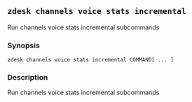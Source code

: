 ## `zdesk channels voice stats incremental`

Run channels voice stats incremental subcommands

### Synopsis

    zdesk channels voice stats incremental COMMAND[ ... ]

### Description

Run channels voice stats incremental subcommands

